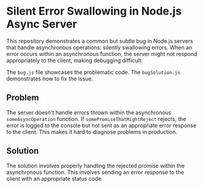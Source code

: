 # Silent Error Swallowing in Node.js Async Server

This repository demonstrates a common but subtle bug in Node.js servers that handle asynchronous operations: silently swallowing errors.  When an error occurs within an asynchronous function, the server might not respond appropriately to the client, making debugging difficult.

The `bug.js` file showcases the problematic code. The `bugSolution.js` demonstrates how to fix the issue.

## Problem

The server doesn't handle errors thrown within the asynchronous `someAsyncOperation` function. If `somePromiseThatMightReject` rejects, the error is logged to the console but not sent as an appropriate error response to the client. This makes it hard to diagnose problems in production.

## Solution

The solution involves properly handling the rejected promise within the asynchronous function. This involves sending an error response to the client with an appropriate status code.